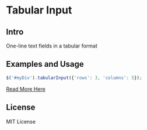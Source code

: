 # Tabular Input
## Intro
One-line text fields in a tabular format
## Examples and Usage
```javascript
$('#myDiv').tabularInput({'rows': 3, 'columns': 5});
```
[Read More Here](http://ncrafts.github.io/tabular-input/)
## License
MIT License